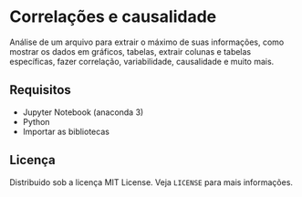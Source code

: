 # Correlações e causalidade
Análise de um arquivo para extrair o máximo de suas informações, como mostrar os dados em gráficos, tabelas, extrair colunas e tabelas específicas, fazer correlação, variabilidade, causalidade e muito mais.

## Requisitos 
- Jupyter Notebook (anaconda 3)
- Python
- Importar as bibliotecas 

## Licença
Distribuido sob a licença MIT License. Veja `LICENSE` para mais informações.
